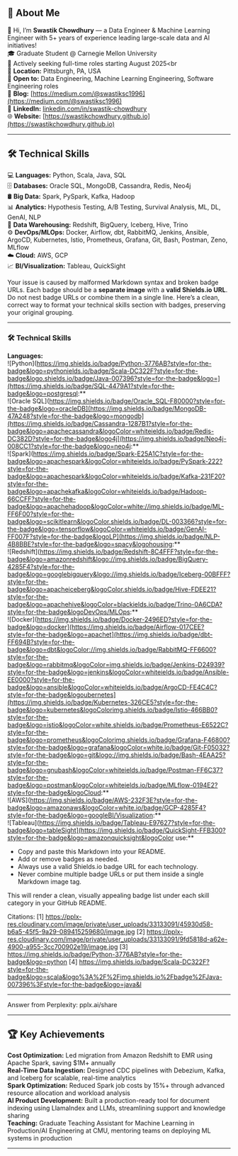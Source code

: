 ## 🚀 About Me
👋 Hi, I’m **Swastik Chowdhury** — a Data Engineer & Machine Learning Engineer with 5+ years of experience leading large-scale data and AI initiatives! <br>
🎓 Graduate Student @ Carnegie Mellon University<br>
🚀 Actively seeking full-time roles starting August 2025<br<br>
📍 **Location:** Pittsburgh, PA, USA <br>
💼 **Open to:** Data Engineering, Machine Learning Engineering, Software Engineering roles<br>
📝 **Blog:** [https://medium.com/@swastiksc1996](https://medium.com/@swastiksc1996)<br>
🔗 **LinkedIn:** [linkedin.com/in/swastik-chowdhury](https://linkedin.com/in/swastik-chowdhury)<br>
🌐 **Website:** [https://swastikchowdhury.github.io](https://swastikchowdhury.github.io) <br>

---

## 🛠️ Technical Skills
💻 **Languages:** Python, Scala, Java, SQL<br>
🗄️ **Databases:** Oracle SQL, MongoDB, Cassandra, Redis, Neo4j<br>
🛢️ **Big Data:** Spark, PySpark, Kafka, Hadoop<br>
📊 **Analytics:** Hypothesis Testing, A/B Testing, Survival Analysis, ML, DL, GenAI, NLP<br>
🏢 **Data Warehousing:** Redshift, BigQuery, Iceberg, Hive, Trino<br>
⚙️ **DevOps/MLOps:** Docker, Airflow, dbt, RabbitMQ, Jenkins, Ansible, ArgoCD, Kubernetes, Istio, Prometheus, Grafana, Git, Bash, Postman, Zeno, MLflow<br>
☁️ **Cloud:** AWS, GCP<br>
📈 **BI/Visualization:** Tableau, QuickSight<br>

Your issue is caused by malformed Markdown syntax and broken badge URLs. Each badge should be a **separate image** with a **valid Shields.io URL**. Do not nest badge URLs or combine them in a single line. Here’s a clean, correct way to format your technical skills section with badges, preserving your original grouping.

---

### 🛠️ Technical Skills

**Languages:**  
![Python](https://img.shields.io/badge/Python-3776AB?style=for-the-badge&logo=pythonields.io/badge/Scala-DC322F?style=for-the-badge&logo.shields.io/badge/Java-007396?style=for-the-badge&logo=](https://img.shields.io/badge/SQL-4479A1?style=for-the-badge&logo=postgresql:**  
![Oracle SQL](https://img.shields.io/badge/Oracle_SQL-F80000?style=for-the-badge&logo=oracleDB](https://img.shields.io/badge/MongoDB-47A248?style=for-the-badge&logo=mongodb](https://img.shields.io/badge/Cassandra-1287B1?style=for-the-badge&logo=apachecassandra&logoColor=whiteields.io/badge/Redis-DC382D?style=for-the-badge&logo4j](https://img.shields.io/badge/Neo4j-008CC1?style=for-the-badge&logo=neo4j:**  
![Spark](https://img.shields.io/badge/Spark-E25A1C?style=for-the-badge&logo=apachespark&logoColor=whiteields.io/badge/PySpark-222?style=for-the-badge&logo=apachespark&logoColor=whiteields.io/badge/Kafka-231F20?style=for-the-badge&logo=apachekafka&logoColor=whiteields.io/badge/Hadoop-66CCFF?style=for-the-badge&logo=apachehadoop&logoColor=white://img.shields.io/badge/ML-FF6F00?style=for-the-badge&logo=scikitlearn&logoColor.shields.io/badge/DL-003366?style=for-the-badge&logo=tensorflow&logoColor=whiteields.io/badge/GenAI-FF007F?style=for-the-badge&logoLP](https://img.shields.io/badge/NLP-4B8BBE?style=for-the-badge&logo=spacy&logohousing:**  
![Redshift](https://img.shields.io/badge/Redshift-8C4FFF?style=for-the-badge&logo=amazonredshift&logo://img.shields.io/badge/BigQuery-4285F4?style=for-the-badge&logo=googlebigquery&logo://img.shields.io/badge/Iceberg-00BFFF?style=for-the-badge&logo=apacheiceberg&logoColor.shields.io/badge/Hive-FDEE21?style=for-the-badge&logo=apachehive&logoColor=blackields.io/badge/Trino-0A6CDA?style=for-the-badge&logoDevOps/MLOps:**  
![Docker](https://img.shields.io/badge/Docker-2496ED?style=for-the-badge&logo=docker](https://img.shields.io/badge/Airflow-017CEE?style=for-the-badge&logo=apachet](https://img.shields.io/badge/dbt-FF694B?style=for-the-badge&logo=dbt&logoColor://img.shields.io/badge/RabbitMQ-FF6600?style=for-the-badge&logo=rabbitmq&logoColor=img.shields.io/badge/Jenkins-D24939?style=for-the-badge&logo=jenkins&logoColor=whiteields.io/badge/Ansible-EE0000?style=for-the-badge&logo=ansible&logoColor=whiteields.io/badge/ArgoCD-FE4C4C?style=for-the-badge&logoubernetes](https://img.shields.io/badge/Kubernetes-326CE5?style=for-the-badge&logo=kubernetes&logoColorimg.shields.io/badge/Istio-466BB0?style=for-the-badge&logo=istio&logoColor=white.shields.io/badge/Prometheus-E6522C?style=for-the-badge&logo=prometheus&logoColorimg.shields.io/badge/Grafana-F46800?style=for-the-badge&logo=grafana&logoColor=white.io/badge/Git-F05032?style=for-the-badge&logo=git&logo://img.shields.io/badge/Bash-4EAA25?style=for-the-badge&logo=gnubash&logoColor=whiteields.io/badge/Postman-FF6C37?style=for-the-badge&logo=postman&logoColor=whiteields.io/badge/MLflow-0194E2?style=for-the-badge&logoCloud:**  
![AWS](https://img.shields.io/badge/AWS-232F3E?style=for-the-badge&logo=amazonaws&logoColor=white.io/badge/GCP-4285F4?style=for-the-badge&logo=googleBI/Visualization:**  
![Tableau](https://img.shields.io/badge/Tableau-E97627?style=for-the-badge&logo=tableSight](https://img.shields.io/badge/QuickSight-FFB300?style=for-the-badge&logo=amazonquicksight&logoColor use:**  
- Copy and paste this Markdown into your README.
- Add or remove badges as needed.
- Always use a valid Shields.io badge URL for each technology.
- Never combine multiple badge URLs or put them inside a single Markdown image tag.

This will render a clean, visually appealing badge list under each skill category in your GitHub README.

Citations:
[1] https://pplx-res.cloudinary.com/image/private/user_uploads/33133091/45930d58-b6a5-45f5-9a29-089415259680/image.jpg
[2] https://pplx-res.cloudinary.com/image/private/user_uploads/33133091/9fd5818d-a62e-4900-a955-3cc700902e19/image.jpg
[3] https://img.shields.io/badge/Python-3776AB?style=for-the-badge&logo=python
[4] https://img.shields.io/badge/Scala-DC322F?style=for-the-badge&logo=scala&logo%3A%2F%2Fimg.shields.io%2Fbadge%2FJava-007396%3Fstyle=for-the-badge&logo=java&l

---
Answer from Perplexity: pplx.ai/share

---

## 🏆 Key Achievements
**Cost Optimization:** Led migration from Amazon Redshift to EMR using Apache Spark, saving $1M+ annually<br>
**Real-Time Data Ingestion:** Designed CDC pipelines with Debezium, Kafka, and Iceberg for scalable, real-time analytics<br>
**Spark Optimization:** Reduced Spark job costs by 15%+ through advanced resource allocation and workload analysis<br>
**AI Product Development:** Built a production-ready tool for document indexing using LlamaIndex and LLMs, streamlining support and knowledge sharing<br>
**Teaching:** Graduate Teaching Assistant for Machine Learning in Production/AI Engineering at CMU, mentoring teams on deploying ML systems in production<br>

---
